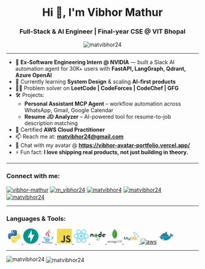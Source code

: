 <h1 align="center">Hi 👋, I'm Vibhor Mathur</h1>
<h3 align="center">Full-Stack & AI Engineer | Final-year CSE @ VIT Bhopal</h3>

<p align="center">
  <img src="https://komarev.com/ghpvc/?username=matvibhor24&label=Profile%20views&color=0e75b6&style=flat" alt="matvibhor24" />
</p>

---

- 🔭 **Ex-Software Engineering Intern @ NVIDIA** — built a Slack AI automation agent for 30K+ users with **FastAPI, LangGraph, Qdrant, Azure OpenAI**  
- 🌱 Currently learning **System Design** & scaling **AI-first products**  
- 👨‍💻 Problem solver on **LeetCode | CodeForces | CodeChef | GFG**  
- 🛠️ Projects:  
  - **Personal Assistant MCP Agent** – workflow automation across WhatsApp, Gmail, Google Calendar  
  - **Resume JD Analyzer** – AI-powered tool for resume-to-job description matching  
- 📜 Certified **AWS Cloud Practitioner**  
- 📫 Reach me at: **matvibhor24@gmail.com**
- 💬 Chat with my avatar @ **https://vibhor-avatar-portfolio.vercel.app/**
- ⚡ Fun fact: **I love shipping real products, not just building in theory.**

---

<h3 align="left">Connect with me:</h3>
<p align="left">
<a href="https://linkedin.com/in/vibhor-mathur" target="blank"><img align="center" src="https://raw.githubusercontent.com/rahuldkjain/github-profile-readme-generator/master/src/images/icons/Social/linked-in-alt.svg" alt="vibhor-mathur" height="30" width="40" /></a>
<a href="https://www.codechef.com/users/m_vibhor24" target="blank"><img align="center" src="https://cdn.jsdelivr.net/npm/simple-icons@3.1.0/icons/codechef.svg" alt="m_vibhor24" height="30" width="40" /></a>
<a href="https://codeforces.com/profile/matvibhor4" target="blank"><img align="center" src="https://raw.githubusercontent.com/rahuldkjain/github-profile-readme-generator/master/src/images/icons/Social/codeforces.svg" alt="matvibhor4" height="30" width="40" /></a>
<a href="https://leetcode.com/matvibhor24" target="blank"><img align="center" src="https://raw.githubusercontent.com/rahuldkjain/github-profile-readme-generator/master/src/images/icons/Social/leet-code.svg" alt="matvibhor24" height="30" width="40" /></a>
<a href="https://auth.geeksforgeeks.org/user/matvibhor24" target="blank"><img align="center" src="https://raw.githubusercontent.com/rahuldkjain/github-profile-readme-generator/master/src/images/icons/Social/geeks-for-geeks.svg" alt="matvibhor24" height="30" width="40" /></a>
</p>

---

<h3 align="left">Languages & Tools:</h3>
<p align="left">
<a href="https://www.python.org" target="_blank" rel="noreferrer"> <img src="https://raw.githubusercontent.com/devicons/devicon/master/icons/python/python-original.svg" alt="python" width="40" height="40"/> </a>
<a href="https://fastapi.tiangolo.com/" target="_blank" rel="noreferrer"> <img src="https://raw.githubusercontent.com/devicons/devicon/master/icons/fastapi/fastapi-original.svg" alt="fastapi" width="40" height="40"/> </a>
<a href="https://www.java.com" target="_blank" rel="noreferrer"> <img src="https://raw.githubusercontent.com/devicons/devicon/master/icons/java/java-original.svg" alt="java" width="40" height="40"/> </a>
<a href="https://developer.mozilla.org/en-US/docs/Web/JavaScript" target="_blank" rel="noreferrer"> <img src="https://raw.githubusercontent.com/devicons/devicon/master/icons/javascript/javascript-original.svg" alt="javascript" width="40" height="40"/> </a>
<a href="https://reactjs.org/" target="_blank" rel="noreferrer"> <img src="https://raw.githubusercontent.com/devicons/devicon/master/icons/react/react-original.svg" alt="react" width="40" height="40"/> </a>
<a href="https://nodejs.org" target="_blank" rel="noreferrer"> <img src="https://raw.githubusercontent.com/devicons/devicon/master/icons/nodejs/nodejs-original-wordmark.svg" alt="nodejs" width="40" height="40"/> </a>
<a href="https://www.mongodb.com/" target="_blank" rel="noreferrer"> <img src="https://raw.githubusercontent.com/devicons/devicon/master/icons/mongodb/mongodb-original-wordmark.svg" alt="mongodb" width="40" height="40"/> </a>
<a href="https://www.mysql.com/" target="_blank" rel="noreferrer"> <img src="https://raw.githubusercontent.com/devicons/devicon/master/icons/mysql/mysql-original-wordmark.svg" alt="mysql" width="40" height="40"/> </a>
<a href="https://aws.amazon.com" target="_blank" rel="noreferrer"><img src="https://www.vectorlogo.zone/logos/amazon_aws/amazon_aws-icon.svg" alt="aws" width="40" height="40"/></a>
<a href="https://www.docker.com/" target="_blank" rel="noreferrer"><img src="https://raw.githubusercontent.com/devicons/devicon/master/icons/docker/docker-original.svg" alt="docker" width="40" height="40"/></a>


---

<p><img align="left" src="https://github-readme-stats.vercel.app/api/top-langs?username=matvibhor24&show_icons=true&locale=en&layout=compact" alt="matvibhor24" /></p>
<p>&nbsp;<img align="center" src="https://github-readme-stats.vercel.app/api?username=matvibhor24&show_icons=true&locale=en" alt="matvibhor24" /></p>
